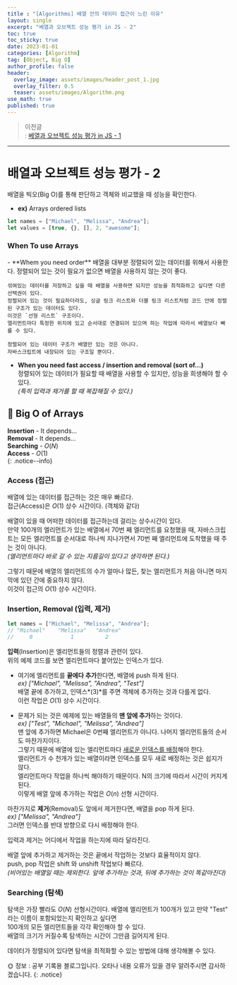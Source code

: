 ```yaml
---
title : "[Algorithms] 배열 안의 데이터 접근이 느린 이유"
layout: single
excerpt: "베열과 오브젝트 성능 평가 in JS - 2"
toc: true
toc_sticky: true
date: 2023-01-01
categories: [Algorithm]
tag: [Object, Big O]
author_profile: false
header:
  overlay_image: assets/images/header_post_1.jpg
  overlay_filter: 0.5 
  teaser: assets/images/Algorithm.png
use_math: true
published: true
---  
```


> 이전글  
: [베열과 오브젝트 성능 평가 in JS - 1](http://localhost:4000/algorithm/runtime/)

---

# 배열과 오브젝트 성능 평가 - 2 
배열을 빅오(Big O)를 통해 판단하고 객체와 비교했을 때 성능을 확인한다.  

- **ex)** Arrays ordered lists  
```javascript
let names = ["Michael", "Melissa", "Andrea"];
let values = [true, {}, [], 2, "awesome"];
```

<h3>When To use Arrays</h3>
- **Whem you need order**  
배열을 대부분 정렬되어 있는 데이터를 위해서 사용한다.  
정렬되어 있는 것이 필요가 없으면 배열을 사용하지 않는 것이 좋다.  

    섞여있는 데이터를 저장하고 싶을 때 배열을 사용하면 되지만 성능을 최적화하고 싶다면 다른 선택권이 있다.  
    정렬되어 있는 것이 필요하더라도, 싱글 링크 리스트와 더블 링크 리스트처럼 코드 안에 정렬된 구조가 있는 데이터도 있다.  
    이것은 `선형 리스트` 구조이다.  
    엘리먼트마다 특정한 위치에 있고 순서대로 연결되어 있으며 하는 작업에 따라서 배열보다 빠를 수 있다.  

    정렬되어 있는 데이터 구조가 배열만 있는 것은 아니다.  
    자바스크립트에 내장되어 있는 구조일 뿐이다.  

- **When you need fast access / insertion and removal (sort of...)**  
정렬되어 있는 데이터가 필요할 때 배열을 사용할 수 있지만, 성능을 희생해야 할 수 있다.  
*(특히 입력과 제거를 할 때 복잡해질 수 있다.)*  

## 📁 Big O of Arrays

**Insertion** \- It depends...  
**Removal** \- It depends...  
**Searching** \- $O(N)$  
**Access** \- $O(1)$  
{: .notice--info}

### Access (접근)  
배열에 있는 데이터를 접근하는 것은 매우 빠르다.  
접근(Access)은 $O(1)$ 상수 시간이다. (객체와 같다)  

배열이 있을 때 어떠한 데이터를 접근하는데 걸리는 상수시간이 있다.  
만약 100개의 엘리먼트가 있는 배열에서 70번 째 엘리먼트를 요청했을 때, 자바스크립트는 모든 엘리먼트를 순서대로 하나씩 지나가면서 70번 째 엘리먼트에 도착했을 때 주는 것이 아니다.  
*(엘리먼트마다 바로 갈 수 있는 지름길이 있다고 생각하면 된다.)*  

그렇기 때문에 배열의 엘리먼트의 수가 얼마나 많든, 찾는 엘리먼트가 처음 아니면 마지막에 있던 간에 중요하지 않다.  
이것이 접근의 $O(1)$ 상수 시간이다.

### Insertion, Removal (입력, 제거)   

```javascript
let names = ["Michael", "Melissa", "Andrea"];
// "Michael"    "Melissa"   "Andrea"
//     0            1          2
```
**입력**(Insertion)은 엘리먼트들의 정렬과 관련이 있다.  
위의 예제 코드를 보면 엘리먼트마다 붙어있는 인덱스가 있다.  

- 여기에 엘리먼트를 **끝에다 추가**한다면, 배열에 push 하게 된다.  
*ex) ["Michael", "Melissa", "Andrea", "Test"]*  
배열 끝에 추가하고, 인덱스*(3)*를 주면 객체에 추가하는 것과 다를게 없다.  
이런 작업은 $O(1)$ 상수 시간이다.

- 문제가 되는 것은 예제에 있는 배열들의 **맨 앞에 추가**하는 것이다.  
*ex) ["Test", "Michael", "Melissa", "Andrea"]*  
맨 앞에 추가하면 Michael은 0번째 엘리먼트가 아니다. 나머지 엘리먼트들의 순서도 마찬가지이다.  
그렇기 때문에 배열에 있는 엘리먼트마다 <u>새로운 인덱스를 배정</u>해야 한다.  
엘리먼트가 수 천개가 있는 배열이라면 인덱스를 모두 새로 배정하는 것은 쉽지가 않다.  
엘리먼트마다 작업을 하나씩 해야하기 때문이다. N의 크기에 따라서 시간이 커지게 된다.  
이렇게 배열 앞에 추가하는 작업은 $O(n)$ 선형 시간이다.  

마찬가지로 **제거**(Removal)도 앞에서 제거한다면, 배열을 pop 하게 된다.  
*ex) ["Melissa", "Andrea"]*  
그러면 인덱스를 반대 방향으로 다시 배정해야 한다.  

입력과 제거는 어디에서 작업을 하는지에 따라 달라진다.  

배열 앞에 추가하고 제거하는 것은 끝에서 작업하는 것보다 효율적이지 않다.  
push, pop 작업은 shift 와 unshift 작업보다 빠르다.  
*(비어있는 배열일 때는 제외한다. 앞에 추가하는 것과, 뒤에 추가하는 것이 똑같아진다)*

### Searching (탐색)  
탐색은 가장 빨라도 $O(N)$ 선형시간이다. 
배열에 엘리먼트가 100개가 있고 만약 "Test" 라는 이름이 포함되었는지 확인하고 싶다면  
100개의 모든 엘리먼트들을 각각 확인해야 할 수 있다.  
배열의 크기가 커질수록 탐색하는 시간이 그만큼 길어지게 된다.  

데이터가 정렬되어 있다면 탐색을 최적화할 수 있는 방법에 대해 생각해볼 수 있다. 

🌞 정보 : 공부 기록용 블로그입니다. 오타나 내용 오류가 있을 경우 알려주시면 감사하겠습니다.
{: .notice}

